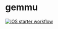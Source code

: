 # gemmu
[![iOS starter workflow](https://github.com/IzumiShaka-desu/gemmu/actions/workflows/ios.yml/badge.svg)](https://github.com/IzumiShaka-desu/gemmu/actions/workflows/ios.yml)
